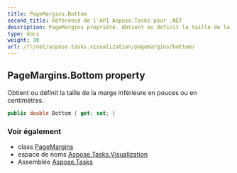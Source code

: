 ```yaml
---
title: PageMargins.Bottom
second_title: Référence de l'API Aspose.Tasks pour .NET
description: PageMargins propriété. Obtient ou définit la taille de la marge inférieure en pouces ou en centimètres.
type: docs
weight: 30
url: /fr/net/aspose.tasks.visualization/pagemargins/bottom/
---
```

## PageMargins.Bottom property

Obtient ou définit la taille de la marge inférieure en pouces ou en centimètres.

```csharp
public double Bottom { get; set; }
```

### Voir également

* class [PageMargins](../)
* espace de noms [Aspose.Tasks.Visualization](../../pagemargins/)
* Assemblée [Aspose.Tasks](../../../)


